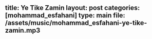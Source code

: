 title: Ye Tike Zamin
layout: post
categories: [mohammad_esfahani]
type: main
file: /assets/music/mohammad_esfahani-ye-tike-zamin.mp3
---